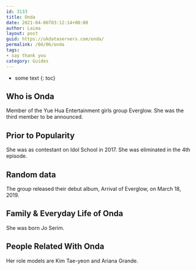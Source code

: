 ```yaml
---
id: 3133
title: Onda
date: 2021-04-06T03:12:14+00:00
author: Laima
layout: post
guid: https://ukdataservers.com/onda/
permalink: /04/06/onda
tags:
- say thank you
category: Guides
---
```


* some text
{: toc}


## Who is Onda
                  
                  
                  
Member of the Yue Hua Entertainment girls group Everglow. She was the third member to be announced. 
                  
              
            
              
            
                
                
                
## Prior to Popularity
                  
                  
                  
She was as contestant on Idol School in 2017. She was eliminated in the 4th episode. 
                  
              
            
              
            
                
                
                
## Random data
                  
                  
                  
The group released their debut album, Arrival of Everglow, on March 18, 2019.  
                  
              
            
              
            
                
                
                
## Family & Everyday Life of Onda
                  
                  
                  
She was born Jo Serim. 
                  
              
            
              
            
                
                
                
## People Related With Onda
                  
                  
                  
Her role models are Kim Tae-yeon and Ariana Grande. 
                  
              
            
              
            
                
              
            
              
              
            
            
              
            
          
          
          